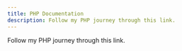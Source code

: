```yaml
---
title: PHP Documentation
description: Follow my PHP journey through this link.
---
```

Follow my PHP journey through this link.
